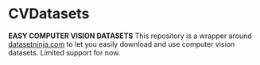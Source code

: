 # CVDatasets

**EASY COMPUTER VISION DATASETS**
This repository is a wrapper around [datasetninja.com](datasetninja.com) to let you easily download and use computer vision datasets. 
Limited support for now. 
